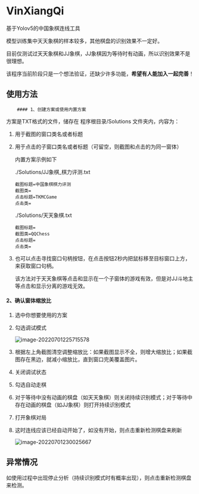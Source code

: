 # VinXiangQi
基于Yolov5的中国象棋连线工具

模型训练集中天天象棋的样本较多，其他棋盘的识别效果不一定好。

目前仅测试过天天象棋和JJ象棋，JJ象棋因为等待时有动画，所以识别效果不是很理想。

该程序当前阶段只是一个想法验证，还缺少许多功能，**希望有人能加入一起完善**！

## 使用方法

		#### 1、创建方案或使用内置方案

方案是TXT格式的文件，储存在 程序根目录/Solutions 文件夹内，内容为：

1. 用于截图的窗口类名或者标题

2. 用于点击的子窗口类名或者标题（可留空，则截图和点击的为同一窗体）

   内置方案示例如下

   ./Solutions/JJ象棋_棋力评测.txt

   ``` 
   截图标题=中国象棋棋力评测
   截图类=
   点击标题=TKMCGame
   点击类=
   ```

   ./Solutions/天天象棋.txt

   ``` 
   截图标题=
   截图类=QQChess
   点击标题=
   点击类=
   ```

3. 也可以点击寻找窗口句柄按钮，在点击按钮2秒内把鼠标移至目标窗口上方，来获取窗口句柄。

   该方法对于天天象棋等点击和显示在一个子窗体的游戏有效，但是对JJ斗地主等点击和显示分离的游戏无效。

#### 2、确认窗体缩放比 

1. 选中你想要使用的方案

2. 勾选调试模式

   ![image-20220701225715578](C:\Users\Vincentzyx\AppData\Roaming\Typora\typora-user-images\image-20220701225715578.png)

3. 根据左上角截图清空调整缩放比：如果截图显示不全，则增大缩放比；如果截图存在黑边，就减小缩放比，直到窗口完美覆盖图片。

4. 关闭调试状态

5. 勾选自动走棋

6. 对于等待中没有动画的棋盘（如天天象棋）则关闭持续识别模式；对于等待中存在动画的棋盘（如JJ象棋）则打开持续识别模式

7. 打开象棋对局

8. 这时连线应该已经自动开始了，如没有开始，则点击重新检测棋盘来刷新

   ![image-20220701230025667](C:\Users\Vincentzyx\AppData\Roaming\Typora\typora-user-images\image-20220701230025667.png)

   

## 异常情况

如使用过程中出现停止分析（持续识别模式时有概率出现），则点击重新检测棋盘来检测。